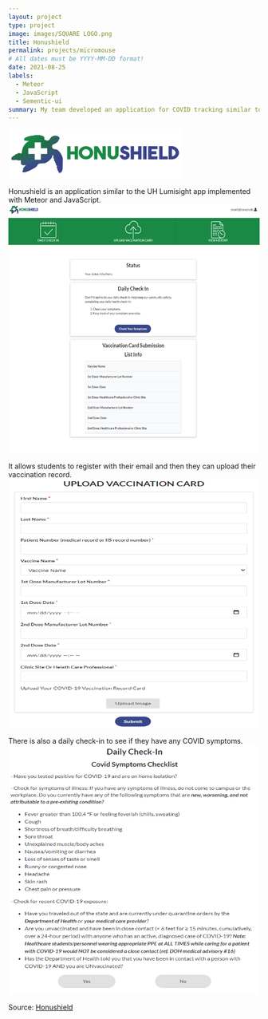 ```yaml
---
layout: project
type: project
image: images/SQUARE LOGO.png
title: Honushield
permalink: projects/micromouse
# All dates must be YYYY-MM-DD format!
date: 2021-08-25
labels:
  - Meteor
  - JavaScript
  - Sementic-ui
summary: My team developed an application for COVID tracking similar to UH Lumisight.
---
```

                           
<img class="" src="../images/FULL_LOGO.png" width="350" height="100">

Honushield is an application similar to the UH Lumisight app implemented with Meteor and JavaScript. 
<img class="right float" src="../images/honuhome.png" width="700" height="500">

It allows students to register with their email and then they can upload their vaccination record.
<img class="centered" src="../images/uploadV.png" width="690" height="500">

There is also a daily check-in to see if they have any COVID symptoms.
<img class="centered" src="../images/checkin.png" width="700" height="500">

Source: <a href="https://github.com/darleneagbayani/ICS491"><i class="large github icon"></i>Honushield</a>



